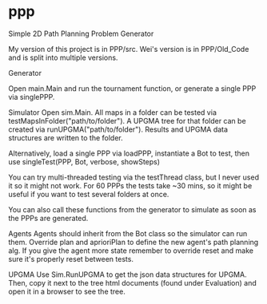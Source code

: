# ppp
Simple 2D Path Planning Problem Generator

My version of this project is in PPP/src.
Wei's version is in PPP/Old_Code and is split into multiple versions.

Generator

Open main.Main and run the tournament function, or generate a single PPP via singlePPP.

Simulator
Open sim.Main. All maps in a folder can be tested via testMapsInFolder("path/to/folder"). A UPGMA tree for that folder can be created via runUPGMA("path/to/folder"). Results and UPGMA data structures are written to the folder.

Alternatively, load a single PPP via loadPPP, instantiate a Bot to test, then use singleTest(PPP, Bot, verbose, showSteps)

You can try multi-threaded testing via the testThread class, but I never used it so it might not work. For 60 PPPs the tests take ~30 mins, so it might be useful if you want to test several folders at once.

You can also call these functions from the generator to simulate as soon as the PPPs are generated.

Agents
Agents should inherit from the Bot class so the simulator can run them. Override plan and aprioriPlan to define the new agent's path planning alg. If you give the agent more state remember to override reset and make sure it's properly reset between tests.

UPGMA
Use Sim.RunUPGMA to get the json data structures for UPGMA. Then, copy it next to the tree html documents (found under Evaluation) and open it in a browser to see the tree.
